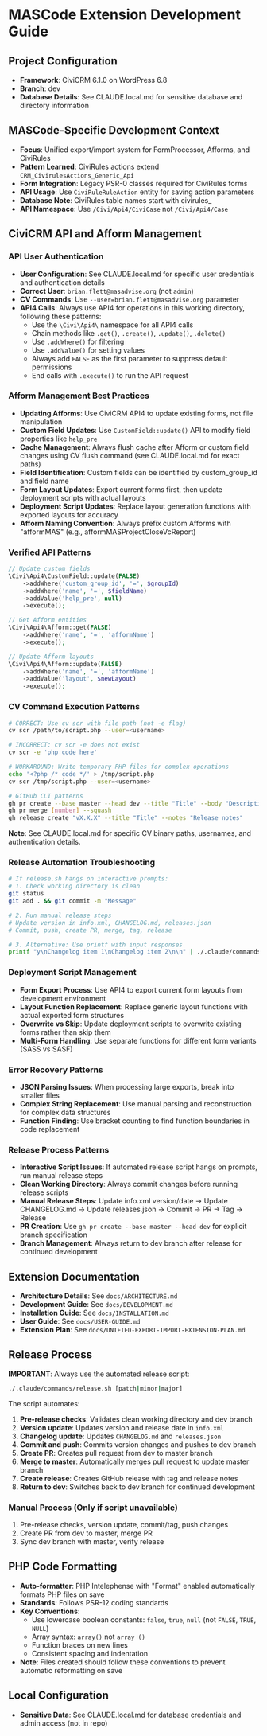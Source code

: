# MASCode Extension Development Guide

## Project Configuration

- **Framework**: CiviCRM 6.1.0 on WordPress 6.8
- **Branch**: dev
- **Database Details**: See CLAUDE.local.md for sensitive database and directory information

## MASCode-Specific Development Context

- **Focus**: Unified export/import system for FormProcessor, Afforms, and CiviRules
- **Pattern Learned**: CiviRules actions extend `CRM_CivirulesActions_Generic_Api`
- **Form Integration**: Legacy PSR-0 classes required for CiviRules forms
- **API Usage**: Use `CiviRuleRuleAction` entity for saving action parameters
- **Database Note**: CiviRules table names start with civirules\_
- **API Namespace**: Use `/Civi/Api4/CiviCase` not `/Civi/Api4/Case`

## CiviCRM API and Afform Management

### API User Authentication
- **User Configuration**: See CLAUDE.local.md for specific user credentials and authentication details
- **Correct User**: `brian.flett@masadvise.org` (not `admin`)
- **CV Commands**: Use `--user=brian.flett@masadvise.org` parameter
- **API4 Calls**: Always use API4 for operations in this working directory, following these patterns:
  - Use the `\Civi\Api4\` namespace for all API4 calls
  - Chain methods like `.get()`, `.create()`, `.update()`, `.delete()`
  - Use `.addWhere()` for filtering
  - Use `.addValue()` for setting values
  - Always add `FALSE` as the first parameter to suppress default permissions
  - End calls with `.execute()` to run the API request

### Afform Management Best Practices
- **Updating Afforms**: Use CiviCRM API4 to update existing forms, not file manipulation
- **Custom Field Updates**: Use `CustomField::update()` API to modify field properties like `help_pre`
- **Cache Management**: Always flush cache after Afform or custom field changes using CV flush command (see CLAUDE.local.md for exact paths)
- **Field Identification**: Custom fields can be identified by custom_group_id and field name
- **Form Layout Updates**: Export current forms first, then update deployment scripts with actual layouts
- **Deployment Script Updates**: Replace layout generation functions with exported layouts for accuracy
- **Afform Naming Convention**: Always prefix custom Afforms with "afformMAS" (e.g., afformMASProjectCloseVcReport)

### Verified API Patterns
```php
// Update custom fields
\Civi\Api4\CustomField::update(FALSE)
    ->addWhere('custom_group_id', '=', $groupId)
    ->addWhere('name', '=', $fieldName)
    ->addValue('help_pre', null)
    ->execute();

// Get Afform entities
\Civi\Api4\Afform::get(FALSE)
    ->addWhere('name', '=', 'afformName')
    ->execute();

// Update Afform layouts
\Civi\Api4\Afform::update(FALSE)
    ->addWhere('name', '=', 'afformName')
    ->addValue('layout', $newLayout)
    ->execute();
```

### CV Command Execution Patterns
```bash
# CORRECT: Use cv scr with file path (not -e flag)
cv scr /path/to/script.php --user=<username>

# INCORRECT: cv scr -e does not exist
cv scr -e 'php code here'

# WORKAROUND: Write temporary PHP files for complex operations
echo '<?php /* code */' > /tmp/script.php
cv scr /tmp/script.php --user=<username>

# GitHub CLI patterns
gh pr create --base master --head dev --title "Title" --body "Description"
gh pr merge [number] --squash
gh release create "vX.X.X" --title "Title" --notes "Release notes"
```

**Note**: See CLAUDE.local.md for specific CV binary paths, usernames, and authentication details.

### Release Automation Troubleshooting
```bash
# If release.sh hangs on interactive prompts:
# 1. Check working directory is clean
git status
git add . && git commit -m "Message"

# 2. Run manual release steps
# Update version in info.xml, CHANGELOG.md, releases.json
# Commit, push, create PR, merge, tag, release

# 3. Alternative: Use printf with input responses
printf "y\nChangelog item 1\nChangelog item 2\n\n" | ./.claude/commands/release.sh patch
```

### Deployment Script Management
- **Form Export Process**: Use API4 to export current form layouts from development environment
- **Layout Function Replacement**: Replace generic layout functions with actual exported form structures
- **Overwrite vs Skip**: Update deployment scripts to overwrite existing forms rather than skip them
- **Multi-Form Handling**: Use separate functions for different form variants (SASS vs SASF)

### Error Recovery Patterns
- **JSON Parsing Issues**: When processing large exports, break into smaller files
- **Complex String Replacement**: Use manual parsing and reconstruction for complex data structures
- **Function Finding**: Use bracket counting to find function boundaries in code replacement

### Release Process Patterns
- **Interactive Script Issues**: If automated release script hangs on prompts, run manual release steps
- **Clean Working Directory**: Always commit changes before running release scripts
- **Manual Release Steps**: Update info.xml version/date → Update CHANGELOG.md → Update releases.json → Commit → PR → Tag → Release
- **PR Creation**: Use `gh pr create --base master --head dev` for explicit branch specification
- **Branch Management**: Always return to dev branch after release for continued development

## Extension Documentation

- **Architecture Details**: See `docs/ARCHITECTURE.md`
- **Development Guide**: See `docs/DEVELOPMENT.md`
- **Installation Guide**: See `docs/INSTALLATION.md`
- **User Guide**: See `docs/USER-GUIDE.md`
- **Extension Plan**: See `docs/UNIFIED-EXPORT-IMPORT-EXTENSION-PLAN.md`

## Release Process

**IMPORTANT**: Always use the automated release script:

```bash
./.claude/commands/release.sh [patch|minor|major]
```

The script automates:
1. **Pre-release checks**: Validates clean working directory and dev branch
2. **Version update**: Updates version and release date in `info.xml`
3. **Changelog update**: Updates `CHANGELOG.md` and `releases.json`
4. **Commit and push**: Commits version changes and pushes to dev branch
5. **Create PR**: Creates pull request from dev to master branch
6. **Merge to master**: Automatically merges pull request to update master branch
7. **Create release**: Creates GitHub release with tag and release notes
8. **Return to dev**: Switches back to dev branch for continued development

### Manual Process (Only if script unavailable)
1. Pre-release checks, version update, commit/tag, push changes
2. Create PR from dev to master, merge PR
3. Sync dev branch with master, verify release

## PHP Code Formatting

- **Auto-formatter**: PHP Intelephense with "Format" enabled automatically formats PHP files on save
- **Standards**: Follows PSR-12 coding standards
- **Key Conventions**: 
  - Use lowercase boolean constants: `false`, `true`, `null` (not `FALSE`, `TRUE`, `NULL`)
  - Array syntax: `array()` not `array ()`
  - Function braces on new lines
  - Consistent spacing and indentation
- **Note**: Files created should follow these conventions to prevent automatic reformatting on save

## Local Configuration

- **Sensitive Data**: See CLAUDE.local.md for database credentials and admin access (not in repo)